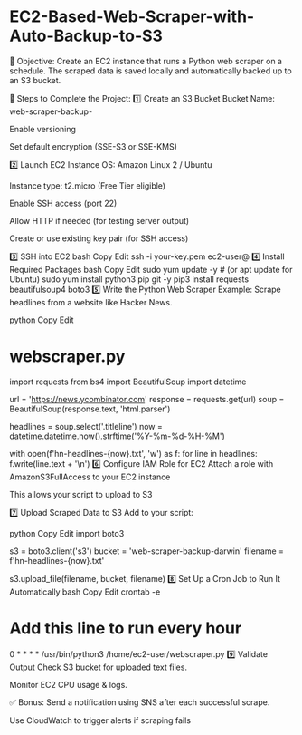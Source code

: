 # EC2-Based-Web-Scraper-with-Auto-Backup-to-S3
🎯 Objective:
Create an EC2 instance that runs a Python web scraper on a schedule. The scraped data is saved locally and automatically backed up to an S3 bucket.

🧩 Steps to Complete the Project:
1️⃣ Create an S3 Bucket
Bucket Name: web-scraper-backup-<your-name>

Enable versioning

Set default encryption (SSE-S3 or SSE-KMS)

2️⃣ Launch EC2 Instance
OS: Amazon Linux 2 / Ubuntu

Instance type: t2.micro (Free Tier eligible)

Enable SSH access (port 22)

Allow HTTP if needed (for testing server output)

Create or use existing key pair (for SSH access)

3️⃣ SSH into EC2
bash
Copy
Edit
ssh -i your-key.pem ec2-user@<Public-IP>
4️⃣ Install Required Packages
bash
Copy
Edit
sudo yum update -y  # (or apt update for Ubuntu)
sudo yum install python3 pip git -y
pip3 install requests beautifulsoup4 boto3
5️⃣ Write the Python Web Scraper
Example: Scrape headlines from a website like Hacker News.

python
Copy
Edit
# webscraper.py
import requests
from bs4 import BeautifulSoup
import datetime

url = 'https://news.ycombinator.com'
response = requests.get(url)
soup = BeautifulSoup(response.text, 'html.parser')

headlines = soup.select('.titleline')
now = datetime.datetime.now().strftime('%Y-%m-%d-%H-%M')

with open(f'hn-headlines-{now}.txt', 'w') as f:
    for line in headlines:
        f.write(line.text + '\n')
6️⃣ Configure IAM Role for EC2
Attach a role with AmazonS3FullAccess to your EC2 instance

This allows your script to upload to S3

7️⃣ Upload Scraped Data to S3
Add to your script:

python
Copy
Edit
import boto3

s3 = boto3.client('s3')
bucket = 'web-scraper-backup-darwin'
filename = f'hn-headlines-{now}.txt'

s3.upload_file(filename, bucket, filename)
8️⃣ Set Up a Cron Job to Run It Automatically
bash
Copy
Edit
crontab -e
# Add this line to run every hour
0 * * * * /usr/bin/python3 /home/ec2-user/webscraper.py
9️⃣ Validate Output
Check S3 bucket for uploaded text files.

Monitor EC2 CPU usage & logs.

✅ Bonus:
Send a notification using SNS after each successful scrape.

Use CloudWatch to trigger alerts if scraping fails
